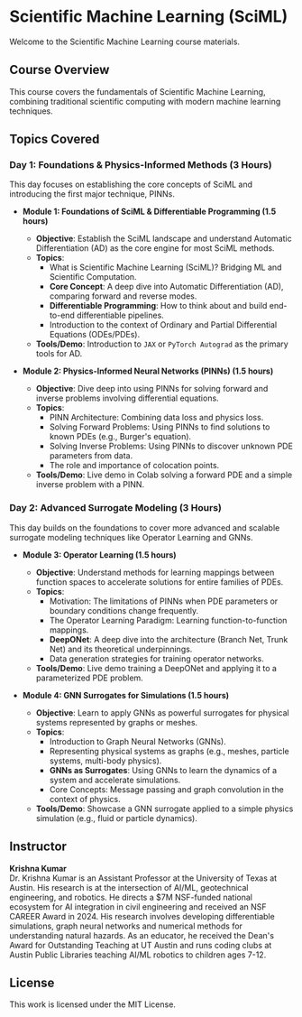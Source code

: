 # Scientific Machine Learning (SciML)

Welcome to the Scientific Machine Learning course materials.

## Course Overview

This course covers the fundamentals of Scientific Machine Learning, combining traditional scientific computing with modern machine learning techniques.

## Topics Covered

### **Day 1: Foundations & Physics-Informed Methods (3 Hours)**

This day focuses on establishing the core concepts of SciML and introducing the first major technique, PINNs.

*   **Module 1: Foundations of SciML & Differentiable Programming (1.5 hours)**
    *   **Objective**: Establish the SciML landscape and understand Automatic Differentiation (AD) as the core engine for most SciML methods.
    *   **Topics**:
        *   What is Scientific Machine Learning (SciML)? Bridging ML and Scientific Computation.
        *   **Core Concept**: A deep dive into Automatic Differentiation (AD), comparing forward and reverse modes.
        *   **Differentiable Programming**: How to think about and build end-to-end differentiable pipelines.
        *   Introduction to the context of Ordinary and Partial Differential Equations (ODEs/PDEs).
    *   **Tools/Demo**: Introduction to `JAX` or `PyTorch Autograd` as the primary tools for AD.

*   **Module 2: Physics-Informed Neural Networks (PINNs) (1.5 hours)**
    *   **Objective**: Dive deep into using PINNs for solving forward and inverse problems involving differential equations.
    *   **Topics**:
        *   PINN Architecture: Combining data loss and physics loss.
        *   Solving Forward Problems: Using PINNs to find solutions to known PDEs (e.g., Burger's equation).
        *   Solving Inverse Problems: Using PINNs to discover unknown PDE parameters from data.
        *   The role and importance of colocation points.
    *   **Tools/Demo**: Live demo in Colab solving a forward PDE and a simple inverse problem with a PINN.

### **Day 2: Advanced Surrogate Modeling (3 Hours)**

This day builds on the foundations to cover more advanced and scalable surrogate modeling techniques like Operator Learning and GNNs.

*   **Module 3: Operator Learning (1.5 hours)**
    *   **Objective**: Understand methods for learning mappings between function spaces to accelerate solutions for entire families of PDEs.
    *   **Topics**:
        *   Motivation: The limitations of PINNs when PDE parameters or boundary conditions change frequently.
        *   The Operator Learning Paradigm: Learning function-to-function mappings.
        *   **DeepONet**: A deep dive into the architecture (Branch Net, Trunk Net) and its theoretical underpinnings.
        *   Data generation strategies for training operator networks.
    *   **Tools/Demo**: Live demo training a DeepONet and applying it to a parameterized PDE problem.

*   **Module 4: GNN Surrogates for Simulations (1.5 hours)**
    *   **Objective**: Learn to apply GNNs as powerful surrogates for physical systems represented by graphs or meshes.
    *   **Topics**:
        *   Introduction to Graph Neural Networks (GNNs).
        *   Representing physical systems as graphs (e.g., meshes, particle systems, multi-body physics).
        *   **GNNs as Surrogates**: Using GNNs to learn the dynamics of a system and accelerate simulations.
        *   Core Concepts: Message passing and graph convolution in the context of physics.
    *   **Tools/Demo**: Showcase a GNN surrogate applied to a simple physics simulation (e.g., fluid or particle dynamics).


## Instructor

**Krishna Kumar**  
Dr. Krishna Kumar is an Assistant Professor at the University of Texas at Austin. His research is
at the intersection of AI/ML, geotechnical engineering, and robotics. He directs a $7M
NSF-funded national ecosystem for AI integration in civil engineering and received an NSF
CAREER Award in 2024. His research involves developing differentiable simulations, graph
neural networks and numerical methods for understanding natural hazards. As an educator, he
received the Dean's Award for Outstanding Teaching at UT Austin and runs coding clubs at
Austin Public Libraries teaching AI/ML robotics to children ages 7-12.

## License

This work is licensed under the MIT License.